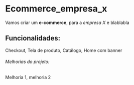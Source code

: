 # Ecommerce_empresa_x
Vamos criar um **e-commerce**, para a *empresa X* e blablabla

## Funcionalidades:
Checkout, Tela de produto, Catálogo, Home com banner

###### Melhorias do projeto:
Melhoria 1, melhoria 2
